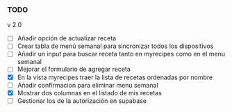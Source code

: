 ### TODO

v 2.0

- [ ] Añadir opción de actualizar receta
- [ ] Crear tabla de menú semanal para sincronizar todos los dispositivos
- [ ] Añadir un input para buscar receta tanto en myrecipes como en el menu semanal
- [ ] Mejorar el formulario de agregar receta
- [x] En la vista myrecipes traer la lista de recetas ordenadas por nombre
- [ ] Añadir confirmacion para eliminar menu semanal
- [x] Mostrar dos columnas en el listado de mis recetas
- [ ] Gestionar los de la autorización en supabase
